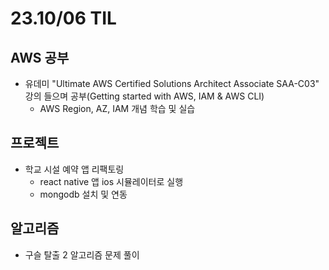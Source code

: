 # 23.10/06 TIL

## AWS 공부

- 유데미 "Ultimate AWS Certified Solutions Architect Associate SAA-C03" 강의 들으며 공부(Getting started with AWS, IAM & AWS CLI)
  - AWS Region, AZ, IAM 개념 학습 및 실습

## 프로젝트

- 학교 시설 예약 앱 리팩토링
  - react native 앱 ios 시뮬레이터로 실행
  - mongodb 설치 및 연동

## 알고리즘

- 구슬 탈출 2 알고리즘 문제 풀이

